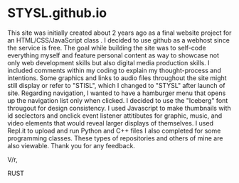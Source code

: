 # STYSL.github.io
This site was initially created about 2 years ago as a final website project for an HTML/CSS/JavaScript class .
I decided to use github as a webhost since the service is free.
The goal while building the site was to self-code everything myself and feature personal content as way to showcase
not only web development skills but also digital media production skills.
I included comments within my coding to explain my thought-process and intentions.
Some graphics and links to audio files throughout the site might still display or refer to "STISL", which I changed to "STYSL" after launch of site.
Regarding navigation, I wanted to have a hamburger menu that opens up the navigation list only when clicked.
I decided to use the "Iceberg" font througout for design consistency.
I used Javascript to make thumbnails with id seclectors and onclick event listener attitibutes for graphic, music, and video elements
that would reveal larger displays of themselves.
I used Repl.it to upload and run Python and C++ files I also completed for some programming classes.
These types of repositories and others of mine are also viewable.
Thank you for any feedback.

V/r,

RUST
